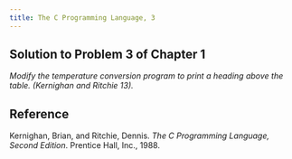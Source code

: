 ```yaml
---
title: The C Programming Language, 3
---
```


## Solution to Problem 3 of Chapter 1

*Modify the temperature conversion program to print a heading above the table. (Kernighan and Ritchie 13).*

## Reference

  Kernighan, Brian, and Ritchie, Dennis. *The C Programming Language, Second Edition*. Prentice Hall, Inc., 1988.
